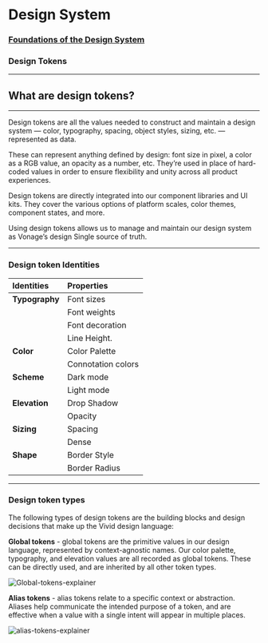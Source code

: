 ﻿
# Design System

### [Foundations of the Design System](../foundations-of-the-design-system)
### Design Tokens


<hr>

## What are design tokens?

<hr>

Design tokens are all the values needed to construct and maintain a design system — color, typography, spacing, object styles, sizing, etc. — represented as data.  
  
These can represent anything defined by design: font size in pixel, a color as a RGB value, an opacity as a number, etc. They’re used in place of hard-coded values in order to ensure flexibility and unity across all product experiences.  
  
Design tokens are directly integrated into our component libraries and UI kits. They cover the various options of platform scales, color themes, component states, and more.  
  
Using design tokens allows us to manage and maintain our design system as Vonage’s design Single source of truth.

<hr>

### Design token Identities 

| **Identities**   | **Properties**    | 
| :--------------  |:----------------- |
| **Typography**   | Font sizes        | 
|                  | Font weights      |  
|                  | Font decoration   |   
|                  | Line Height.      | 
| **Color**        | Color Palette     | 
|                  | Connotation colors| 
| **Scheme**       | Dark mode         | 
|                  | Light mode        | 
| **Elevation**    | Drop Shadow       | 
|                  | Opacity           | 
| **Sizing**       | Spacing           | 
|                  | Dense             | 
| **Shape**        | Border Style      | 
|                  | Border Radius     |

<hr>

### Design token types

The following types of design tokens are the building blocks and design decisions that make up the Vivid design language:

**Global tokens** - global tokens are the primitive values in our design language, represented by context-agnostic names. Our color palette, typography, and elevation values are all recorded as global tokens. These can be directly used, and are inherited by all other token types.

![Global-tokens-explainer](https://user-images.githubusercontent.com/106529909/185866434-34566931-4f35-49cc-a535-5690414ea5a2.png)

**Alias tokens** - alias tokens relate to a specific context or abstraction. Aliases help communicate the intended purpose of a token, and are effective when a value with a single intent will appear in multiple places.

![alias-tokens-explainer](https://user-images.githubusercontent.com/106529909/185866411-98c26728-8bec-4836-a440-a76469edd25d.png)

